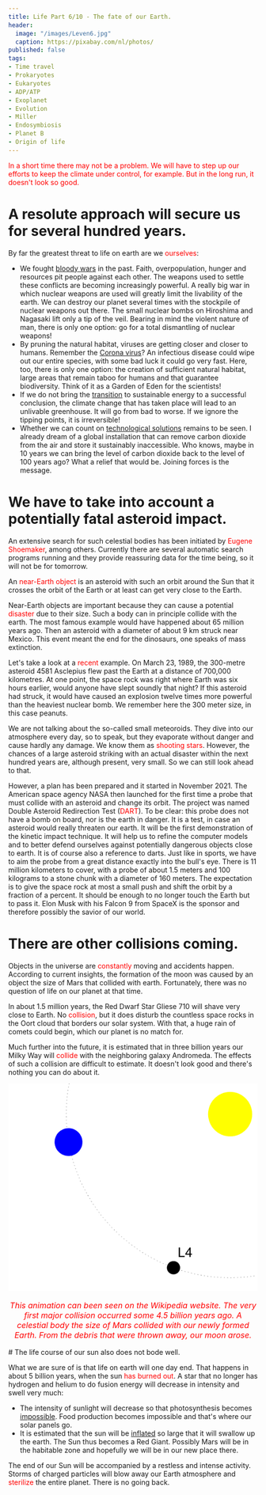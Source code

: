 ```yaml
---
title: Life Part 6/10 - The fate of our Earth.
header:
  image: "/images/Leven6.jpg"
  caption: https://pixabay.com/nl/photos/
published: false
tags:
- Time travel
- Prokaryotes
- Eukaryotes
- ADP/ATP
- Exoplanet
- Evolution
- Miller
- Endosymbiosis
- Planet B
- Origin of life
---
```


<span style="color: red;">In a short time there may not be a problem. We will have to step up our efforts to keep the climate under control, for example. But in the long run, it doesn't look so good.</span>

# A resolute approach will secure us for several hundred years.

By far the greatest threat to life on earth are we <span style="color: red;">ourselves</span>:
* We fought <u>bloody wars</u> in the past. Faith, overpopulation, hunger and resources pit people against each other. The weapons used to settle these conflicts are becoming increasingly powerful. A really big war in which nuclear weapons are used will greatly limit the livability of the earth. We can destroy our planet several times with the stockpile of nuclear weapons out there. The small nuclear bombs on Hiroshima and Nagasaki lift only a tip of the veil. Bearing in mind the violent nature of man, there is only one option: go for a total dismantling of nuclear weapons!
* By pruning the natural habitat, viruses are getting closer and closer to humans. Remember the <u>Corona virus</u>? An infectious disease could wipe out our entire species, with some bad luck it could go very fast. Here, too, there is only one option: the creation of sufficient natural habitat, large areas that remain taboo for humans and that guarantee biodiversity. Think of it as a Garden of Eden for the scientists!
* If we do not bring the <u>transition</u> to sustainable energy to a successful conclusion, the climate change that has taken place will lead to an unlivable greenhouse. It will go from bad to worse. If we ignore the tipping points, it is irreversible!
* Whether we can count on <u>technological solutions</u> remains to be seen. I already dream of a global installation that can remove carbon dioxide from the air and store it sustainably inaccessible. Who knows, maybe in 10 years we can bring the level of carbon dioxide back to the level of 100 years ago? What a relief that would be. Joining forces is the message.

# We have to take into account a potentially fatal asteroid impact.

An extensive search for such celestial bodies has been initiated by <span style="color: red;">Eugene Shoemaker</span>, among others. Currently there are several automatic search programs running and they provide reassuring data for the time being, so it will not be for tomorrow.

An <span style="color: red;">near-Earth object</span> is an asteroid with such an orbit around the Sun that it crosses the orbit of the Earth or at least can get very close to the Earth.

Near-Earth objects are important because they can cause a potential <span style="color: red;">disaster</span> due to their size. Such a body can in principle collide with the earth. The most famous example would have happened about 65 million years ago. Then an asteroid with a diameter of about 9 km struck near Mexico. This event meant the end for the dinosaurs, one speaks of mass extinction. 

Let's take a look at a <span style="color: red;">recent</span> example. On March 23, 1989, the 300-metre asteroid 4581 Asclepius flew past the Earth at a distance of 700,000 kilometres. At one point, the space rock was right where Earth was six hours earlier, would anyone have slept soundly that night? If this asteroid had struck, it would have caused an explosion twelve times more powerful than the heaviest nuclear bomb. We remember here the 300 meter size, in this case peanuts.

We are not talking about the so-called small meteoroids. They dive into our atmosphere every day, so to speak, but they evaporate without danger and cause hardly any damage. We know them as <span style="color: red;">shooting stars</span>. However, the chances of a large asteroid striking with an actual disaster within the next hundred years are, although present, very small. So we can still look ahead to that.

However, a plan has been prepared and it started in November 2021. The American space agency NASA then launched for the first time a probe that must collide with an asteroid and change its orbit. The project was named Double Asteroid Redirection Test (<span style="color: red;">DART</span>). To be clear: this probe does not have a bomb on board, nor is the earth in danger. It is a test, in case an asteroid would really threaten our earth. It will be the first demonstration of the kinetic impact technique. It will help us to refine the computer models and to better defend ourselves against potentially dangerous objects close to earth. It is of course also a reference to darts. Just like in sports, we have to aim the probe from a great distance exactly into the bull's eye. There is 11 million kilometers to cover, with a probe of about 1.5 meters and 100 kilograms to a stone chunk with a diameter of 160 meters. The expectation is to give the space rock at most a small push and shift the orbit by a fraction of a percent. It should be enough to no longer touch the Earth but to pass it. Elon Musk with his Falcon 9 from SpaceX is the sponsor and therefore possibly the savior of our world.

# There are other collisions coming.

Objects in the universe are <span style="color: red;">constantly</span> moving and accidents happen. According to current insights, the formation of the moon was caused by an object the size of Mars that collided with earth. Fortunately, there was no question of life on our planet at that time.

In about 1.5 million years, the Red Dwarf Star Gliese 710 will shave very close to Earth. No <span style="color: red;">collision</span>, but it does disturb the countless space rocks in the Oort cloud that borders our solar system. With that, a huge rain of comets could begin, which our planet is no match for. 

Much further into the future, it is estimated that in three billion years our Milky Way will <span style="color: red;">collide</span> with the neighboring galaxy Andromeda. The effects of such a collision are difficult to estimate. It doesn't look good and there's nothing you can do about it.

<div align="center"><img src="/images/Ontstaan maan.gif" alt="" width="" height=""></div>

<p style="text-align: center; font-size: 12pt;"><span style="color: red;"><i>This animation can been seen on the Wikipedia website. The very first major collision occurred some 4.5 billion years ago. A celestial body the size of Mars collided with our newly formed Earth. From the debris that were thrown away, our moon arose.</i></span></p>
# The life course of our sun also does not bode well.

What we are sure of is that life on earth will one day end. That happens in about 5 billion years, when the sun <span style="color: red;">has burned out</span>. A star that no longer has hydrogen and helium to do fusion energy will decrease in intensity and swell very much:
* The intensity of sunlight will decrease so that photosynthesis becomes <u>impossible</u>. Food production becomes impossible and that's where our solar panels go.
* It is estimated that the sun will be <u>inflated</u> so large that it will swallow up the earth. The Sun thus becomes a Red Giant. Possibly Mars will be in the habitable zone and hopefully we will be in our new place there.

The end of our Sun will be accompanied by a restless and intense activity. Storms of charged particles will blow away our Earth atmosphere and <span style="color: red;">sterilize</span> the entire planet. There is no going back.
